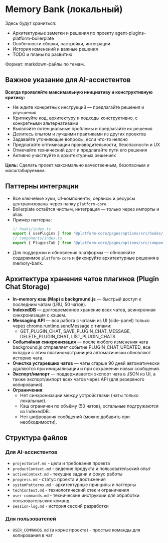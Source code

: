 # Memory Bank (локальный)

Здесь будут храниться:
- Архитектурные заметки и решения по проекту agent-plugins-platform-boilerplate
- Особенности сборки, настройки, интеграции
- История изменений и важные решения
- TODO и планы по развитию

Формат: markdown-файлы по темам.

## Важное указание для AI-ассистентов

**Всегда проявляйте максимальную инициативу и конструктивную критику:**

- Не ждите конкретных инструкций — предлагайте решения и улучшения
- Критикуйте код, архитектуру и подходы конструктивно, с конкретными альтернативами
- Выявляйте потенциальные проблемы и предлагайте их решения
- Делитесь опытом и лучшими практиками из других проектов
- Задавайте уточняющие вопросы, если что-то неясно
- Предлагайте оптимизации производительности, безопасности и UX
- Отмечайте технический долг и предлагайте пути его решения
- Активно участвуйте в архитектурных решениях

**Цель:** Сделать проект максимально качественным, безопасным и масштабируемым.

## Паттерны интеграции

- Все ключевые хуки, UI-компоненты, сервисы и ресурсы централизованы через папку `platform-core`.
- Boilerplate остаётся чистым, интеграция — только через импорты и alias.
- Пример паттерна:
  ```js
  // hooks/index.ts
  export { usePlugins } from '@platform-core/pages/options/src/hooks/usePlugins';
  // components/index.ts
  export { PluginsTab } from '@platform-core/pages/options/src/components/PluginsTab';
  ```
- Для поддержки и обновления платформы — обновляйте содержимое `platform-core` и фиксируйте архитектурные решения в memory-bank.

## Архитектура хранения чатов плагинов (Plugin Chat Storage)

- **In-memory кэш (Map) в background.js** — быстрый доступ к последним чатам (LRU, 50 чатов).
- **IndexedDB** — долговременное хранение всех чатов, асинхронная синхронизация с кэшем.
- **Messaging API** — вся работа с чатами из UI (side-panel) только через chrome.runtime.sendMessage с типами:
  - GET_PLUGIN_CHAT, SAVE_PLUGIN_CHAT_MESSAGE, DELETE_PLUGIN_CHAT, LIST_PLUGIN_CHATS
- **Событийная синхронизация** — после любого изменения чата background.js отправляет событие PLUGIN_CHAT_UPDATED, все вкладки с этим плагином/страницей автоматически обновляют историю чата.
- **Очистка устаревших чатов** — чаты старше 90 дней автоматически удаляются при инициализации и при сохранении новых сообщений.
- **Экспорт/импорт** — поддерживается экспорт чата в JSON из UI, а также экспорт/импорт всех чатов через API (для резервного копирования).
- **Ограничения**:
  - Нет синхронизации между устройствами (чаты только локальные).
  - Кэш ограничен по объёму (50 чатов), остальные подгружаются из IndexedDB.
  - Нет шифрования сообщений (можно добавить при необходимости).

## Структура файлов

### Для AI-ассистентов
- `projectbrief.md` - цели и требования проекта
- `productContext.md` - видение продукта и пользовательский опыт
- `activeContext.md` - текущие задачи и фокус работы
- `progress.md` - статус проекта и достижения
- `systemPatterns.md` - архитектурные принципы и паттерны
- `techContext.md` - технологический стек и ограничения
- `user-commands.md` - технические инструкции для обработки пользовательских команд
- `session-log.md` - история сессий разработки

### Для пользователей
- `USER_COMMANDS.md` (в корне проекта) - простые команды для копирования в чат 